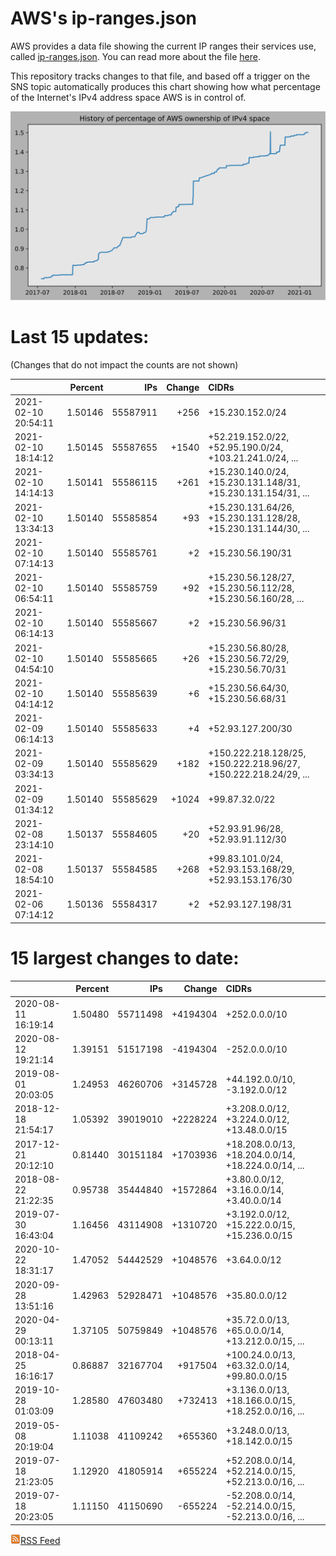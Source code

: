 # AWS's ip-ranges.json

AWS provides a data file showing the current IP ranges their
services use, called [ip-ranges.json](https://ip-ranges.amazonaws.com/ip-ranges.json).  You 
can read more about the file [here](https://docs.aws.amazon.com/general/latest/gr/aws-ip-ranges.html).

This repository tracks changes to that file, and based off a trigger on the SNS topic 
automatically produces this chart showing how what percentage of the Internet's IPv4 
address space AWS is in control of.

![History of AWS](history_count.svg)

# Last 15 updates:

(Changes that do not impact the counts are not shown)

| | Percent | IPs | Change | CIDRs |
| :--- | ---: | ---: | ---: | :--- |
| 2021-02-10 20:54:11 | 1.50146 | 55587911 | +256 | +15.230.152.0/24 |
| 2021-02-10 18:14:12 | 1.50145 | 55587655 | +1540 | +52.219.152.0/22, +52.95.190.0/24, +103.21.241.0/24, ... |
| 2021-02-10 14:14:13 | 1.50141 | 55586115 | +261 | +15.230.140.0/24, +15.230.131.148/31, +15.230.131.154/31, ... |
| 2021-02-10 13:34:13 | 1.50140 | 55585854 | +93 | +15.230.131.64/26, +15.230.131.128/28, +15.230.131.144/30, ... |
| 2021-02-10 07:14:13 | 1.50140 | 55585761 | +2 | +15.230.56.190/31 |
| 2021-02-10 06:54:11 | 1.50140 | 55585759 | +92 | +15.230.56.128/27, +15.230.56.112/28, +15.230.56.160/28, ... |
| 2021-02-10 06:14:13 | 1.50140 | 55585667 | +2 | +15.230.56.96/31 |
| 2021-02-10 04:54:10 | 1.50140 | 55585665 | +26 | +15.230.56.80/28, +15.230.56.72/29, +15.230.56.70/31 |
| 2021-02-10 04:14:12 | 1.50140 | 55585639 | +6 | +15.230.56.64/30, +15.230.56.68/31 |
| 2021-02-09 06:14:13 | 1.50140 | 55585633 | +4 | +52.93.127.200/30 |
| 2021-02-09 03:34:13 | 1.50140 | 55585629 | +182 | +150.222.218.128/25, +150.222.218.96/27, +150.222.218.24/29, ... |
| 2021-02-09 01:34:12 | 1.50140 | 55585629 | +1024 | +99.87.32.0/22 |
| 2021-02-08 23:14:10 | 1.50137 | 55584605 | +20 | +52.93.91.96/28, +52.93.91.112/30 |
| 2021-02-08 18:54:10 | 1.50137 | 55584585 | +268 | +99.83.101.0/24, +52.93.153.168/29, +52.93.153.176/30 |
| 2021-02-06 07:14:12 | 1.50136 | 55584317 | +2 | +52.93.127.198/31 |


# 15 largest changes to date:

| | Percent | IPs | Change | CIDRs |
| :--- | ---: | ---: | ---: | :--- |
| 2020-08-11 16:19:14 | 1.50480 | 55711498 | +4194304 | +252.0.0.0/10 |
| 2020-08-12 19:21:14 | 1.39151 | 51517198 | -4194304 | -252.0.0.0/10 |
| 2019-08-01 20:03:05 | 1.24953 | 46260706 | +3145728 | +44.192.0.0/10, -3.192.0.0/12 |
| 2018-12-18 21:54:17 | 1.05392 | 39019010 | +2228224 | +3.208.0.0/12, +3.224.0.0/12, +13.48.0.0/15 |
| 2017-12-21 20:12:10 | 0.81440 | 30151184 | +1703936 | +18.208.0.0/13, +18.204.0.0/14, +18.224.0.0/14, ... |
| 2018-08-22 21:22:35 | 0.95738 | 35444840 | +1572864 | +3.80.0.0/12, +3.16.0.0/14, +3.40.0.0/14 |
| 2019-07-30 16:43:04 | 1.16456 | 43114908 | +1310720 | +3.192.0.0/12, +15.222.0.0/15, +15.236.0.0/15 |
| 2020-10-22 18:31:17 | 1.47052 | 54442529 | +1048576 | +3.64.0.0/12 |
| 2020-09-28 13:51:16 | 1.42963 | 52928471 | +1048576 | +35.80.0.0/12 |
| 2020-04-29 00:13:11 | 1.37105 | 50759849 | +1048576 | +35.72.0.0/13, +65.0.0.0/14, +13.212.0.0/15, ... |
| 2018-04-25 16:16:17 | 0.86887 | 32167704 | +917504 | +100.24.0.0/13, +63.32.0.0/14, +99.80.0.0/15 |
| 2019-10-28 01:03:09 | 1.28580 | 47603480 | +732413 | +3.136.0.0/13, +18.166.0.0/15, +18.252.0.0/16, ... |
| 2019-05-08 20:19:04 | 1.11038 | 41109242 | +655360 | +3.248.0.0/13, +18.142.0.0/15 |
| 2019-07-18 21:23:05 | 1.12920 | 41805914 | +655224 | +52.208.0.0/14, +52.214.0.0/15, +52.213.0.0/16, ... |
| 2019-07-18 20:23:05 | 1.11150 | 41150690 | -655224 | -52.208.0.0/14, -52.214.0.0/15, -52.213.0.0/16, ... |


[![RSS Icon](rss-icon.png)RSS Feed](https://raw.githubusercontent.com/seligman/aws-ip-ranges/master/rss.xml)

